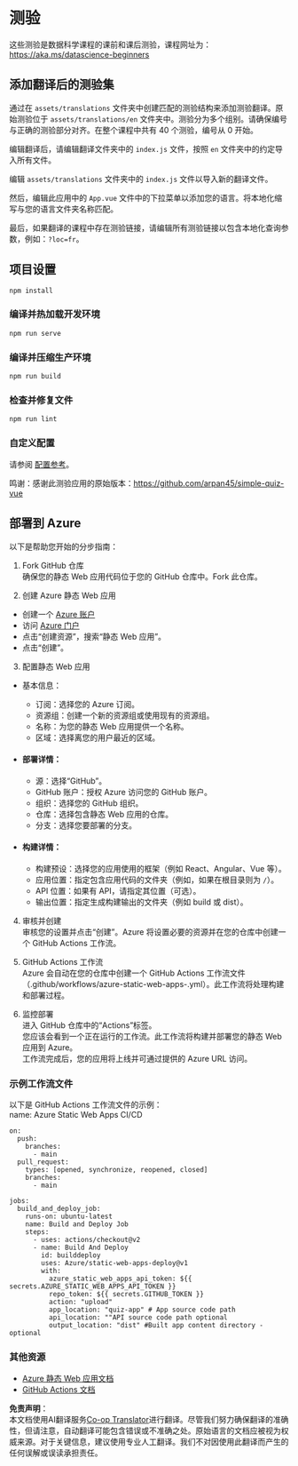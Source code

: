 <!--
CO_OP_TRANSLATOR_METADATA:
{
  "original_hash": "e92c33ea498915a13c9aec162616db18",
  "translation_date": "2025-08-24T13:14:31+00:00",
  "source_file": "quiz-app/README.md",
  "language_code": "zh"
}
-->
# 测验

这些测验是数据科学课程的课前和课后测验，课程网址为：https://aka.ms/datascience-beginners

## 添加翻译后的测验集

通过在 `assets/translations` 文件夹中创建匹配的测验结构来添加测验翻译。原始测验位于 `assets/translations/en` 文件夹中。测验分为多个组别。请确保编号与正确的测验部分对齐。在整个课程中共有 40 个测验，编号从 0 开始。

编辑翻译后，请编辑翻译文件夹中的 `index.js` 文件，按照 `en` 文件夹中的约定导入所有文件。

编辑 `assets/translations` 文件夹中的 `index.js` 文件以导入新的翻译文件。

然后，编辑此应用中的 `App.vue` 文件中的下拉菜单以添加您的语言。将本地化缩写与您的语言文件夹名称匹配。

最后，如果翻译的课程中存在测验链接，请编辑所有测验链接以包含本地化查询参数，例如：`?loc=fr`。

## 项目设置

```
npm install
```

### 编译并热加载开发环境

```
npm run serve
```

### 编译并压缩生产环境

```
npm run build
```

### 检查并修复文件

```
npm run lint
```

### 自定义配置

请参阅 [配置参考](https://cli.vuejs.org/config/)。

鸣谢：感谢此测验应用的原始版本：https://github.com/arpan45/simple-quiz-vue

## 部署到 Azure

以下是帮助您开始的分步指南：

1. Fork GitHub 仓库  
确保您的静态 Web 应用代码位于您的 GitHub 仓库中。Fork 此仓库。

2. 创建 Azure 静态 Web 应用  
- 创建一个 [Azure 账户](http://azure.microsoft.com)  
- 访问 [Azure 门户](https://portal.azure.com)  
- 点击“创建资源”，搜索“静态 Web 应用”。  
- 点击“创建”。

3. 配置静态 Web 应用  
- 基本信息：  
  - 订阅：选择您的 Azure 订阅。  
  - 资源组：创建一个新的资源组或使用现有的资源组。  
  - 名称：为您的静态 Web 应用提供一个名称。  
  - 区域：选择离您的用户最近的区域。  

- #### 部署详情：  
  - 源：选择“GitHub”。  
  - GitHub 账户：授权 Azure 访问您的 GitHub 账户。  
  - 组织：选择您的 GitHub 组织。  
  - 仓库：选择包含静态 Web 应用的仓库。  
  - 分支：选择您要部署的分支。  

- #### 构建详情：  
  - 构建预设：选择您的应用使用的框架（例如 React、Angular、Vue 等）。  
  - 应用位置：指定包含应用代码的文件夹（例如，如果在根目录则为 `/`）。  
  - API 位置：如果有 API，请指定其位置（可选）。  
  - 输出位置：指定生成构建输出的文件夹（例如 build 或 dist）。  

4. 审核并创建  
审核您的设置并点击“创建”。Azure 将设置必要的资源并在您的仓库中创建一个 GitHub Actions 工作流。

5. GitHub Actions 工作流  
Azure 会自动在您的仓库中创建一个 GitHub Actions 工作流文件（.github/workflows/azure-static-web-apps-<name>.yml）。此工作流将处理构建和部署过程。

6. 监控部署  
进入 GitHub 仓库中的“Actions”标签。  
您应该会看到一个正在运行的工作流。此工作流将构建并部署您的静态 Web 应用到 Azure。  
工作流完成后，您的应用将上线并可通过提供的 Azure URL 访问。

### 示例工作流文件

以下是 GitHub Actions 工作流文件的示例：  
name: Azure Static Web Apps CI/CD  
```
on:
  push:
    branches:
      - main
  pull_request:
    types: [opened, synchronize, reopened, closed]
    branches:
      - main

jobs:
  build_and_deploy_job:
    runs-on: ubuntu-latest
    name: Build and Deploy Job
    steps:
      - uses: actions/checkout@v2
      - name: Build And Deploy
        id: builddeploy
        uses: Azure/static-web-apps-deploy@v1
        with:
          azure_static_web_apps_api_token: ${{ secrets.AZURE_STATIC_WEB_APPS_API_TOKEN }}
          repo_token: ${{ secrets.GITHUB_TOKEN }}
          action: "upload"
          app_location: "quiz-app" # App source code path
          api_location: ""API source code path optional
          output_location: "dist" #Built app content directory - optional
```

### 其他资源
- [Azure 静态 Web 应用文档](https://learn.microsoft.com/azure/static-web-apps/getting-started)  
- [GitHub Actions 文档](https://docs.github.com/actions/use-cases-and-examples/deploying/deploying-to-azure-static-web-app)  

**免责声明**：  
本文档使用AI翻译服务[Co-op Translator](https://github.com/Azure/co-op-translator)进行翻译。尽管我们努力确保翻译的准确性，但请注意，自动翻译可能包含错误或不准确之处。原始语言的文档应被视为权威来源。对于关键信息，建议使用专业人工翻译。我们不对因使用此翻译而产生的任何误解或误读承担责任。